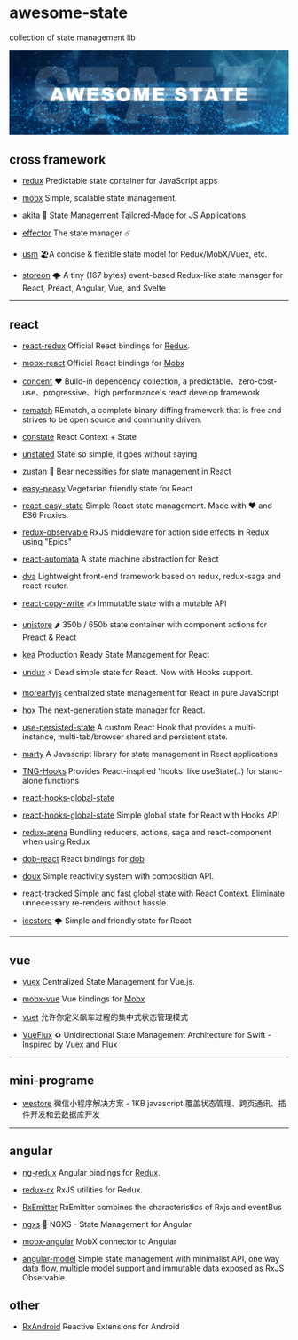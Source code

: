 # awesome-state

collection of state management lib

![bg](https://raw.githubusercontent.com/fantasticsoul/assets/master/img/astate2.jpg)


## cross framework

- [redux](https://github.com/reduxjs/redux) Predictable state container for JavaScript apps

- [mobx](https://github.com/mobxjs/mobx) Simple, scalable state management.

- [akita](https://github.com/datorama/akita) 🚀 State Management Tailored-Made for JS Applications

- [effector](https://github.com/zerobias/effector) The state manager ☄️

- [usm](https://github.com/unadlib/usm) 🏖A concise & flexible state model for Redux/MobX/Vuex, etc.

- [storeon](https://github.com/storeon/storeon) 🌩 A tiny (167 bytes) event-based Redux-like state manager for React, Preact, Angular, Vue, and Svelte

___
## react

- [react-redux](https://github.com/reduxjs/react-redux) Official React bindings for [Redux](https://github.com/reduxjs/redux).

- [mobx-react](https://github.com/mobxjs/mobx-react) Official React bindings for [Mobx](https://github.com/mobxjs/mobx)

- [concent](https://github.com/concentjs/concent) ❤️ Build-in dependency collection, a predictable、zero-cost-use、progressive、high performance's react develop framework

- [rematch](https://github.com/rematch/rematch) REmatch, a complete binary diffing framework that is free and strives to be open source and community driven.

- [constate](https://github.com/diegohaz/constate) React Context + State

- [unstated](https://github.com/jamiebuilds/unstated) State so simple, it goes without saying

- [zustan](https://github.com/react-spring/zustand) 🐻 Bear necessities for state management in React

- [easy-peasy](https://github.com/ctrlplusb/easy-peasy) Vegetarian friendly state for React

- [react-easy-state](https://github.com/RisingStack/react-easy-state) Simple React state management. Made with ❤️ and ES6 Proxies.

- [redux-observable](https://github.com/redux-observable/redux-observable) RxJS middleware for action side effects in Redux using "Epics"

- [react-automata](https://github.com/MicheleBertoli/react-automata) A state machine abstraction for React

- [dva](https://github.com/dvajs/dva) Lightweight front-end framework based on redux, redux-saga and react-router.

- [react-copy-write](https://github.com/aweary/react-copy-write) ✍️ Immutable state with a mutable API

- [unistore](https://github.com/developit/unistore) 🌶 350b / 650b state container with component actions for Preact & React

- [kea](https://github.com/keajs/kea) Production Ready State Management for React

- [undux](https://github.com/bcherny/undux) ⚡️ Dead simple state for React. Now with Hooks support.

- [moreartyjs](https://github.com/moreartyjs/moreartyjs) centralized state management for React in pure JavaScript

- [hox](https://github.com/umijs/hox) The next-generation state manager for React.

- [use-persisted-state](https://github.com/donavon/use-persisted-state) A custom React Hook that provides a multi-instance, multi-tab/browser shared and persistent state.

- [marty](https://github.com/martyjs/marty) A Javascript library for state management in React applications

- [TNG-Hooks](https://github.com/getify/TNG-Hooks) Provides React-inspired 'hooks' like useState(..) for stand-alone functions

- [react-hooks-global-state](https://github.com/dai-shi/react-hooks-global-state) 

- [react-hooks-global-state](https://github.com/dai-shi/react-hooks-global-state) Simple global state for React with Hooks API

- [redux-arena](https://github.com/hapood/redux-arena) Bundling reducers, actions, saga and react-component when using Redux

- [dob-react](https://github.com/dobjs/dob-react) React bindings for [dob](https://github.com/dobjs/dob)

- [doux](https://github.com/yisar/doux) Simple reactivity system with composition API.

- [react-tracked](https://github.com/dai-shi/react-tracked) Simple and fast global state with React Context. Eliminate unnecessary re-renders without hassle.

- [icestore](https://github.com/ice-lab/icestore) 🌩 Simple and friendly state for React

___
## vue

- [vuex](https://github.com/vuejs/vuex) Centralized State Management for Vue.js.

- [mobx-vue](https://github.com/mobxjs/mobx-vue) Vue bindings for [Mobx](https://github.com/mobxjs/mobx)

- [vuet](https://github.com/medatc/vuet) 允许你定义飙车过程的集中式状态管理模式

- [VueFlux](https://github.com/ra1028/VueFlux) ♻️ Unidirectional State Management Architecture for Swift - Inspired by Vuex and Flux

___
## mini-programe

- [westore](https://github.com/Tencent/westore) 微信小程序解决方案 - 1KB javascript 覆盖状态管理、跨页通讯、插件开发和云数据库开发

___
## angular

- [ng-redux](https://github.com/angular-redux/ng-redux) Angular bindings for [Redux](https://github.com/reduxjs/redux).

- [redux-rx](https://github.com/acdlite/redux-rx) RxJS utilities for Redux.

- [RxEmitter](https://github.com/drawcall/RxEmitter) RxEmitter combines the characteristics of Rxjs and eventBus

- [ngxs](https://github.com/ngxs/store) 🚀 NGXS - State Management for Angular

- [mobx-angular](https://github.com/mobxjs/mobx-angular) MobX connector to Angular

- [angular-model](https://github.com/angular-extensions/model) Simple state management with minimalist API, one way data flow, multiple model support and immutable data exposed as RxJS Observable.

## other

- [RxAndroid](https://github.com/ReactiveX/RxAndroid) Reactive Extensions for Android
